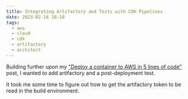```yaml
---
title: Integrating Artifactory and Tests with CDK Pipelines
date: 2023-02-16 18:18
tags:
  - aws
  - cloud
  - cdk
  - artifactory
  - architect
---
```


Building further upon my ["Deploy a container to AWS in 5 lines of code"](/cdk-app-runner/) post, I wanted to add artifactory and a post-deployment test. 

It took me some time to figure out how to get the artifactory token to be read in the build environment.

<script src="https://gist.github.com/bfrancom/674dd0cdad8b912e9730d4462cb13103"></script>